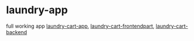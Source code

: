 # laundry-app
full working app
[laundry-cart-app](https://laundrycart-app.onrender.com),
[laundry-cart-frontendpart](https://github.com/Abdulshaikchotu/laundary-cart-frontend),
[laundry-cart-backend](https://github.com/Abdulshaikchotu/Laundry-cart-backend)

